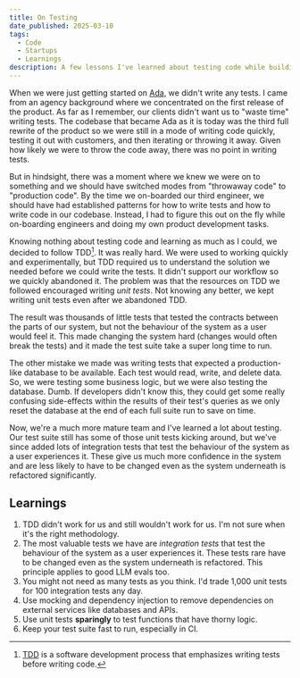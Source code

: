 ```yaml
---
title: On Testing
date_published: 2025-03-10
tags:
  - Code
  - Startups
  - Learnings
description: A few lessons I've learned about testing code while building Ada
---
```


When we were just getting started on [Ada](https://ada.cx), we didn't write any tests. I came from an agency background where we concentrated on the first release of the product. As far as I remember, our clients didn't want us to "waste time" writing tests. The codebase that became Ada as it is today was the third full rewrite of the product so we were still in a mode of writing code quickly, testing it out with customers, and then iterating or throwing it away. Given how likely we were to throw the code away, there was no point in writing tests.

But in hindsight, there was a moment where we knew we were on to something and we should have switched modes from "throwaway code" to "production code". By the time we on-boarded our third engineer, we should have had established patterns for how to write tests and how to write code in our codebase. Instead, I had to figure this out on the fly while on-boarding engineers and doing my own product development tasks.

Knowing nothing about testing code and learning as much as I could, we decided to follow TDD[^1]. It was really hard. We were used to working quickly and experimentally, but TDD required us to understand the solution we needed before we could write the tests. It didn't support our workflow so we quickly abandoned it. The problem was that the resources on TDD we followed encouraged writing _unit tests_. Not knowing any better, we kept writing unit tests even after we abandoned TDD.

The result was thousands of little tests that tested the contracts between the parts of our system, but not the behaviour of the system as a user would feel it. This made changing the system hard (changes would often break the tests) and it made the test suite take a super long time to run.

The other mistake we made was writing tests that expected a production-like database to be available. Each test would read, write, and delete data. So, we were testing some business logic, but we were also testing the database. Dumb. If developers didn't know this, they could get some really confusing side-effects within the results of their test's queries as we only reset the database at the end of each full suite run to save on time.

Now, we're a much more mature team and I've learned a lot about testing. Our test suite still has some of those unit tests kicking around, but we've since added lots of integration tests that test the behaviour of the system as a user experiences it. These give us much more confidence in the system and are less likely to have to be changed even as the system underneath is refactored significantly.

## Learnings

1. TDD didn't work for us and still wouldn't work for us. I'm not sure when it's the right methodology.
2. The most valuable tests we have are _integration tests_ that test the behaviour of the system as a user experiences it. These tests rare have to be changed even as the system underneath is refactored. This principle applies to good LLM evals too.
3. You might not need as many tests as you think. I'd trade 1,000 unit tests for 100 integration tests any day.
4. Use mocking and dependency injection to remove dependencies on external services like databases and APIs.
5. Use unit tests **sparingly** to test functions that have thorny logic.
6. Keep your test suite fast to run, especially in CI.

[^1]: [TDD](https://martinfowler.com/bliki/TestDrivenDevelopment.html) is a software development process that emphasizes writing tests before writing code.

